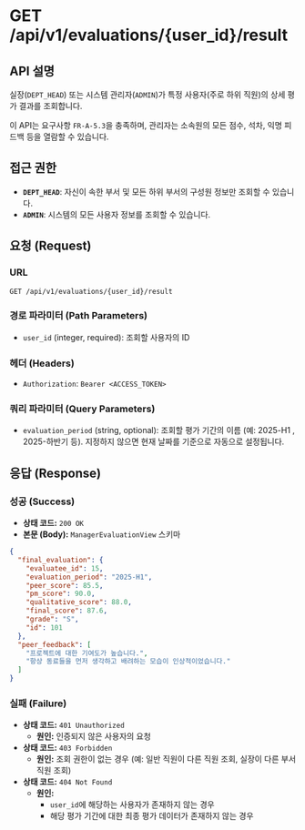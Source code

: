# GET /api/v1/evaluations/{user_id}/result

## API 설명
실장(`DEPT_HEAD`) 또는 시스템 관리자(`ADMIN`)가 특정 사용자(주로 하위 직원)의 상세 평가 결과를 조회합니다.

이 API는 요구사항 `FR-A-5.3`을 충족하며, 관리자는 소속원의 모든 점수, 석차, 익명 피드백 등을 열람할 수 있습니다.

## 접근 권한
- **`DEPT_HEAD`**: 자신이 속한 부서 및 모든 하위 부서의 구성원 정보만 조회할 수 있습니다.
- **`ADMIN`**: 시스템의 모든 사용자 정보를 조회할 수 있습니다.

## 요청 (Request)

### URL
`GET /api/v1/evaluations/{user_id}/result`

### 경로 파라미터 (Path Parameters)
- `user_id` (integer, required): 조회할 사용자의 ID

### 헤더 (Headers)
- `Authorization`: `Bearer <ACCESS_TOKEN>`

### 쿼리 파라미터 (Query Parameters)
- `evaluation_period` (string, optional): 조회할 평가 기간의 이름 (예: 2025-H1 , 2025-하반기 등). 지정하지 않으면 현재 날짜를 기준으로 자동으로 설정됩니다.

## 응답 (Response)

### 성공 (Success)
- **상태 코드:** `200 OK`
- **본문 (Body):** `ManagerEvaluationView` 스키마
```json
{
  "final_evaluation": {
    "evaluatee_id": 15,
    "evaluation_period": "2025-H1",
    "peer_score": 85.5,
    "pm_score": 90.0,
    "qualitative_score": 88.0,
    "final_score": 87.6,
    "grade": "S",
    "id": 101
  },
  "peer_feedback": [
    "프로젝트에 대한 기여도가 높습니다.",
    "항상 동료들을 먼저 생각하고 배려하는 모습이 인상적이었습니다."
  ]
}
```

### 실패 (Failure)
- **상태 코드:** `401 Unauthorized`
  - **원인:** 인증되지 않은 사용자의 요청
- **상태 코드:** `403 Forbidden`
  - **원인:** 조회 권한이 없는 경우 (예: 일반 직원이 다른 직원 조회, 실장이 다른 부서 직원 조회)
- **상태 코드:** `404 Not Found`
  - **원인:**
    - `user_id`에 해당하는 사용자가 존재하지 않는 경우
    - 해당 평가 기간에 대한 최종 평가 데이터가 존재하지 않는 경우
